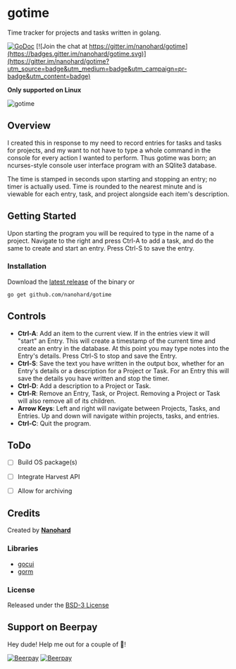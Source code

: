 # gotime
Time tracker for projects and tasks written in golang.

[![GoDoc](https://godoc.org/github.com/nanohard/gotime?status.svg)](https://godoc.org/github.com/nanohard/gotime) [![Join the chat at https://gitter.im/nanohard/gotime](https://badges.gitter.im/nanohard/gotime.svg)](https://gitter.im/nanohard/gotime?utm_source=badge&utm_medium=badge&utm_campaign=pr-badge&utm_content=badge)

**Only supported on Linux**

![gotime](https://user-images.githubusercontent.com/10169206/27987771-f1a5bd9e-63d8-11e7-8d3d-a8abc33bd0e9.gif)

## Overview
I created this in response to my need to record entries for tasks and tasks for projects, and my want to not have to type a whole command in the console for every action I wanted to perform. Thus gotime was born; an ncurses-style console user interface program with an SQlite3 database.

The time is stamped in seconds upon starting and stopping an entry; no timer is actually used. Time is rounded to the nearest minute and is viewable for each entry, task, and project alongside each item's description.

## Getting Started
Upon starting the program you will be required to type in the name of a project. Navigate to the right and press Ctrl-A to add a task, and do the same to create and start an entry. Press Ctrl-S to save the entry.

### Installation
Download the [latest release](https://github.com/nanohard/gotime/releases/latest) of the binary or

`go get github.com/nanohard/gotime`

## Controls
* **Ctrl-A**: Add an item to the current view. If in the entries view it will "start" an Entry. This will create a timestamp of the current time and create an entry in the database. At this point you may type notes into the Entry's details. Press Ctrl-S to stop and save the Entry.
* **Ctrl-S**: Save the text you have written in the output box, whether for an Entry's details or a description for a Project or Task. For an Entry this will save the details you have written and stop the timer.
* **Ctrl-D**: Add a description to a Project or Task.
* **Ctrl-R**: Remove an Entry, Task, or Project. Removing a Project or Task will also remove all of its children.
* **Arrow Keys**: Left and right will navigate between Projects, Tasks, and Entries. Up and down will navigate within projects, tasks, and entries.
* **Ctrl-C**: Quit the program.

## ToDo
- [ ] Build OS package(s)
- [ ] Integrate Harvest API
- [ ] Allow for archiving


## Credits
Created by [**Nanohard**](https://github.com/nanohard)

### Libraries
* [gocui](https://github.com/jroimartin/gocui)
* [gorm](https://github.com/jinzhu/gorm)

### License
Released under the [BSD-3 License](https://github.com/nanohard/gotime/blob/master/LICENSE)

## Support on Beerpay
Hey dude! Help me out for a couple of :beers:!

[![Beerpay](https://beerpay.io/nanohard/gotime/badge.svg?style=beer-square)](https://beerpay.io/nanohard/gotime)  [![Beerpay](https://beerpay.io/nanohard/gotime/make-wish.svg?style=flat-square)](https://beerpay.io/nanohard/gotime?focus=wish)